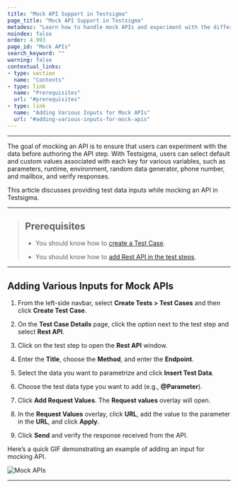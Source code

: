 ```yaml
---
title: "Mock API Support in Testsigma"
page_title: "Mock API Support in Testsigma"
metadesc: "Learn how to handle mock APIs and experiment with the different types of test data | Testsigma allows you give inputs while mocking an API in Testsigma"
noindex: false
order: 4.993
page_id: "Mock APIs"
search_keyword: ""
warning: false
contextual_links:
- type: section
  name: "Contents" 
- type: link
  name: "Prerequisites"
  url: "#prerequisites"
- type: link
  name: "Adding Various Inputs for Mock APIs"
  url: "#adding-various-inputs-for-mock-apis"
---
```


---

The goal of mocking an API is to ensure that users can experiment with the data before authoring the API step. With Testsigma, users can select default and custom values associated with each key for various variables, such as parameters, runtime, environment, random data generator, phone number, and mailbox, and verify responses.

This article discusses providing test data inputs while mocking an API in Testsigma. 

---

> ## **Prerequisites**
>
> - You should know how to [create a Test Case](https://testsigma.com/docs/test-cases/manage/add-edit-delete/#creating-a-test-case). 
> 
> - You should know how to [add Rest API in the test steps](https://testsigma.com/docs/test-cases/step-types/rest-api/#add-restful-api-in-test-steps).

---

## **Adding Various Inputs for Mock APIs**

1. From the left-side navbar, select **Create Tests > Test Cases** and then click **Create Test Case**.

2. On the **Test Case Details** page, click the option next to the test step and select **Rest API**.

3. Click on the test step to open the **Rest API** window.

4. Enter the **Title**, choose the **Method**, and enter the **Endpoint**.

5. Select the data you want to parametrize and click **Insert Test Data**.

6. Choose the test data type you want to add (e.g., **@Parameter**).

7. Click **Add Request Values**. The **Request values** overlay will open. 

8. In the **Request Values** overlay, click **URL**, add the value to the parameter in the **URL**, and click **Apply**.

9. Click **Send** and verify the response received from the API.


Here’s a quick GIF demonstrating an example of adding an input for mocking API. 

![Mock APIs](https://s3.amazonaws.com/static-docs.testsigma.com/new_images/projects/applications/MockAPI.gif)

---